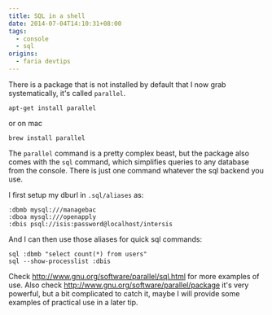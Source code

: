 ```yaml
---
title: SQL in a shell
date: 2014-07-04T14:10:31+08:00
tags:
  - console
  - sql
origins:
  - faria devtips
---
```

There is a package that is not installed by default that I now grab systematically, it's called `parallel`.

    apt-get install parallel

or on mac 

    brew install parallel

The `parallel` command is a pretty complex beast, but the package also comes with the `sql` command, which simplifies queries to any database from the console. There is just one     command whatever the sql backend you use.

I first setup my dburl in `.sql/aliases` as: 

    :dbmb mysql:///managebac
    :dboa mysql:///openapply
    :dbis psql://isis:password@localhost/intersis

And I can then use those aliases for quick sql commands:

    sql :dbmb "select count(*) from users"
    sql --show-processlist :dbis

Check http://www.gnu.org/software/parallel/sql.html for more examples of use. Also check http://www.gnu.org/software/parallel/package it's very powerful, but a bit complicated  to catch it, maybe I will provide some examples of practical use in a later tip.
